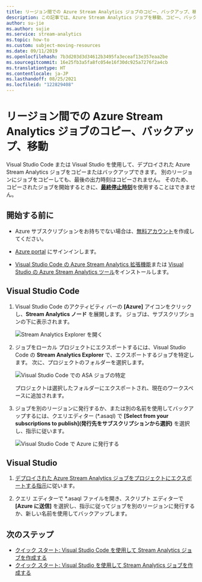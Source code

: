 ```yaml
---
title: リージョン間での Azure Stream Analytics ジョブのコピー、バックアップ、移動
description: この記事では、Azure Stream Analytics ジョブを移動、コピー、バックアップする方法について説明します。
author: su-jie
ms.author: sujie
ms.service: stream-analytics
ms.topic: how-to
ms.custom: subject-moving-resources
ms.date: 09/11/2019
ms.openlocfilehash: 7b3d203d3d34612b3495fa3eceaf13e357eaa2be
ms.sourcegitcommit: 16e25fb3a5fa8fc054e16f30dc925a7276f2a4cb
ms.translationtype: HT
ms.contentlocale: ja-JP
ms.lasthandoff: 08/25/2021
ms.locfileid: "122829408"
---
```

# <a name="copy-back-up-and-move-your-azure-stream-analytics-jobs-between-regions"></a>リージョン間での Azure Stream Analytics ジョブのコピー、バックアップ、移動

Visual Studio Code または Visual Studio を使用して、デプロイされた Azure Stream Analytics ジョブをコピーまたはバックアップできます。 別のリージョンにジョブをコピーしても、最後の出力時刻はコピーされません。 そのため、コピーされたジョブを開始するときに、[**最終停止時刻**](./start-job.md#start-options)を使用することはできません。

## <a name="before-you-begin"></a>開始する前に
* Azure サブスクリプションをお持ちでない場合は、[無料アカウント](https://azure.microsoft.com/free/)を作成してください。

* [Azure portal](https://portal.azure.com/) にサインインします。

* [Visual Studio Code の Azure Stream Analytics 拡張機能](quick-create-visual-studio-code.md#install-the-azure-stream-analytics-tools-extension)または [Visual Studio の Azure Stream Analytics ツール](quick-create-visual-studio-code.md#install-the-azure-stream-analytics-tools-extension)をインストールします。  

## <a name="visual-studio-code"></a>Visual Studio Code

1. Visual Studio Code のアクティビティ バーの **[Azure]** アイコンをクリックし、**Stream Analytics ノード** を展開します。 ジョブは、サブスクリプションの下に表示されます。

   ![Stream Analytics Explorer を開く](./media/vscode-explore-jobs/open-explorer.png)

2. ジョブをローカル プロジェクトにエクスポートするには、Visual Studio Code の **Stream Analytics Explorer** で、エクスポートするジョブを特定します。 次に、プロジェクトのフォルダーを選択します。

    ![Visual Studio Code での ASA ジョブの特定](./media/vscode-explore-jobs/export-job.png)

    プロジェクトは選択したフォルダーにエクスポートされ、現在のワークスペースに追加されます。

3. ジョブを別のリージョンに発行するか、または別の名前を使用してバックアップするには、クエリエディター (\*.asaql) で **[Select from your subscriptions to publish]\(発行先をサブスクリプションから選択\)** を選択し、指示に従います。

    ![Visual Studio Code で Azure に発行する](./media/quick-create-visual-studio-code/submit-job.png)

## <a name="visual-studio"></a>Visual Studio

1. [デプロイされた Azure Stream Analytics ジョブをプロジェクトにエクスポートする指示](./stream-analytics-vs-tools.md#export-jobs-to-a-project)に従います。

2. クエリ エディターで \*.asaql ファイルを開き、スクリプト エディターで **[Azure に送信]** を選択し、指示に従ってジョブを別のリージョンに発行するか、新しい名前を使用してバックアップします。

## <a name="next-steps"></a>次のステップ

* [クイック スタート: Visual Studio Code を使用して Stream Analytics ジョブを作成する](quick-create-visual-studio-code.md)
* [クイック スタート: Visual Studio を使用して Stream Analytics ジョブを作成する](stream-analytics-quick-create-vs.md)
